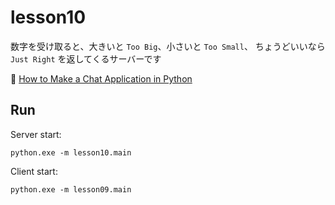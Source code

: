 # lesson10

数字を受け取ると、大きいと `Too Big`、小さいと `Too Small`、 ちょうどいいなら `Just Right` を返してくるサーバーです  

📖 [How to Make a Chat Application in Python](https://www.thepythoncode.com/article/make-a-chat-room-application-in-python)

## Run

Server start:  

```shell
python.exe -m lesson10.main
```

Client start:  

```shell
python.exe -m lesson09.main
```
